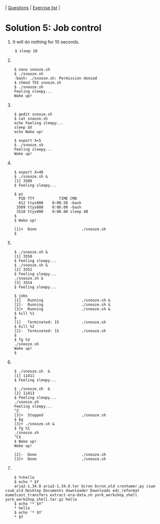 | [Questions](shell_exercise5_job_control.md) | [Exercise list](shell_exercise_index.md) |

# Solution 5: Job control

1. It will do nothing for 10 seconds.

        $ sleep 10

2. 

        $ nano snooze.sh
        $ ./snooze.sh
        -bash: ./snooze.sh: Permission denied
        $ chmod 755 snooze.sh 
        $ ./snooze.sh
        Feeling sleepy...
        Wake up!

3.

        $ gedit snooze.sh
        $ cat snooze.sh 
        echo Feeling sleepy...
        sleep $X 
        echo Wake up!

        $ export X=5
        $ ./snooze.sh 
        Feeling sleepy...
        Wake up!

4.

        $ export X=40
        $ ./snooze.sh &
        [1] 3509
        $ Feeling sleepy...

        $ ps
          PID TTY           TIME CMD
          612 ttys000    0:00.58 -bash
         3509 ttys000    0:00.00 -bash
         3510 ttys000    0:00.00 sleep 40
        $ 
        $ Wake up!

        [1]+  Done                    ./snooze.sh
        $ 

5.

        $ ./snooze.sh &
        [1] 3550
        $ Feeling sleepy...
        $ ./snooze.sh &
        [2] 3552
        $ Feeling sleepy...
        ./snooze.sh &
        [3] 3554
        $ Feeling sleepy...

        $ jobs
        [1]   Running                 ./snooze.sh &
        [2]-  Running                 ./snooze.sh &
        [3]+  Running                 ./snooze.sh &
        $ kill %1
        $ 
        [1]   Terminated: 15          ./snooze.sh
        $ kill %2
        [2]-  Terminated: 15          ./snooze.sh
        $ 
        $ fg %3
        ./snooze.sh
        Wake up!
        $ 

6.

        $ ./snooze.sh  &
        [1] 11411
        $ Feeling sleepy...

        $ ./snooze.sh  &
        [2] 11413
        $ Feeling sleepy...
        ./snooze.sh 
        Feeling sleepy...
        ^Z
        [3]+  Stopped                 ./snooze.sh
        $ bg
        [3]+ ./snooze.sh &
        $ fg %1
        ./snooze.sh
        ^C$ 
        $ Wake up!
        Wake up!

        [2]-  Done                    ./snooze.sh
        [3]+  Done                    ./snooze.sh

7.

        $ Y=hello
        $ echo * $Y
        aria2-1.34.0 aria2-1.34.0.tar bcron bcron.old crontamer.py csum csum_old Desktop Documents downloader Downloads edc_reformat eumetcast_transfers extract-era-data.sh york_workshop_shell york_workshop_shell.tar.gz hello
        $ echo "* $Y"
        * hello
        $ echo '* $Y'
        * $Y

        



